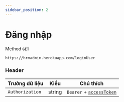```yaml
---
sidebar_position: 2
---
```


# Đăng nhập

Method **`GET`**

```shell
https://hrmadmin.herokuapp.com/loginUser
```

### Header

| Trường dữ liệu  | Kiểu   | Chú thích                                   |
| --------------- | ------ | ------------------------------------------- |
| `Authorization` | string | `Bearer` + [`accessToken`](access-token.md) |
